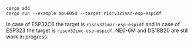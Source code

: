```
cargo add
cargo run --example mpu6050 --target riscv32imac-esp-espidf
```

In case of ESP32C6 the target is `riscv32imac-esp-espidf` and in case of ESP323 the target is `riscv32imc-esp-espidf`. NE0-6M and DS18B20 are still work in progress.
